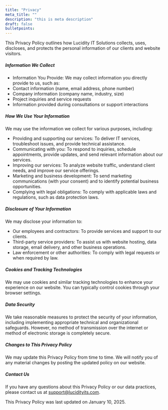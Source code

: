 ```yaml
---
title: "Privacy"
meta_title: ""
description: "this is meta description"
draft: false
bulletpoints:
---
```


This Privacy Policy outlines how Lucidity IT Solutions collects, uses, discloses, and protects the personal information of our clients and website visitors.

##### Information We Collect

- Information You Provide: We may collect information you directly provide to us, such as:
- Contact information (name, email address, phone number)
- Company information (company name, industry, size)
- Project inquiries and service requests
- Information provided during consultations or support interactions 

##### How We Use Your Information

We may use the information we collect for various purposes, including:   

- Providing and supporting our services: To deliver IT services, troubleshoot issues, and provide technical assistance.
- Communicating with you: To respond to inquiries, schedule appointments, provide updates, and send relevant information about our services.
- Improving our services: To analyze website traffic, understand client needs, and improve our service offerings.
- Marketing and business development: To send marketing communications (with your consent) and to identify potential business opportunities.
- Complying with legal obligations: To comply with applicable laws and regulations, such as data protection laws.

##### Disclosure of Your Information

We may disclose your information to:

- Our employees and contractors: To provide services and support to our clients.
- Third-party service providers: To assist us with website hosting, data storage, email delivery, and other business operations.
- Law enforcement or other authorities: To comply with legal requests or when required by law.

##### Cookies and Tracking Technologies

We may use cookies and similar tracking technologies to enhance your experience on our website. You can typically control cookies through your browser settings.   

##### Data Security

We take reasonable measures to protect the security of your information, including implementing appropriate technical and organizational safeguards. However, no method of transmission over the internet or method of electronic storage is completely secure.

##### Changes to This Privacy Policy

We may update this Privacy Policy from time to time. We will notify you of any material changes by posting the updated policy on our website.   

##### Contact Us

If you have any questions about this Privacy Policy or our data practices, please contact us at support@lucidityits.com.

This Privacy Policy was last updated on January 10, 2025.